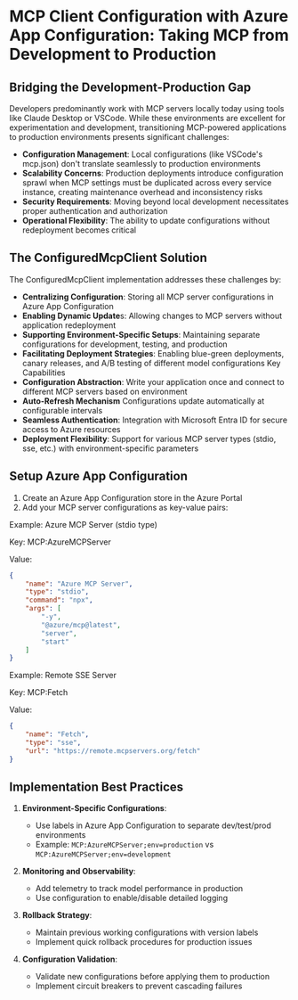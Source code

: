 # MCP Client Configuration with Azure App Configuration: Taking MCP from Development to Production

## Bridging the Development-Production Gap

Developers predominantly work with MCP servers locally today using tools like Claude Desktop or VSCode. While these environments are excellent for experimentation and development, transitioning MCP-powered applications to production environments presents significant challenges:

- **Configuration Management**: Local configurations (like VSCode's mcp.json) don't translate seamlessly to production environments
- **Scalability Concerns**: Production deployments introduce configuration sprawl when MCP settings must be duplicated across every service instance, creating maintenance overhead and inconsistency risks
- **Security Requirements**: Moving beyond local development necessitates proper authentication and authorization
- **Operational Flexibility**: The ability to update configurations without redeployment becomes critical

## The ConfiguredMcpClient Solution

The ConfiguredMcpClient implementation addresses these challenges by:

- **Centralizing Configuration**: Storing all MCP server configurations in Azure App Configuration
- **Enabling Dynamic Update**s: Allowing changes to MCP servers without application redeployment
- **Supporting Environment-Specific Setups**: Maintaining separate configurations for development, testing, and production
- **Facilitating Deployment Strategies**: Enabling blue-green deployments, canary releases, and A/B testing of different model configurations
Key Capabilities
- **Configuration Abstraction**: Write your application once and connect to different MCP servers based on environment
- **Auto-Refresh Mechanism** Configurations update automatically at configurable intervals
- **Seamless Authentication**: Integration with Microsoft Entra ID for secure access to Azure resources
- **Deployment Flexibility**: Support for various MCP server types (stdio, sse, etc.) with environment-specific parameters

## Setup Azure App Configuration

1. Create an Azure App Configuration store in the Azure Portal
2. Add your MCP server configurations as key-value pairs:

Example: Azure MCP Server (stdio type)

Key: MCP:AzureMCPServer

Value:

```json
{
    "name": "Azure MCP Server",
    "type": "stdio",
    "command": "npx",
    "args": [
        "-y",
        "@azure/mcp@latest",
        "server",
        "start"
    ]
}
```

Example: Remote SSE Server

Key: MCP:Fetch

Value:
```json
{
    "name": "Fetch",
    "type": "sse",
    "url": "https://remote.mcpservers.org/fetch"
}
```

## Implementation Best Practices

1. **Environment-Specific Configurations**:
   - Use labels in Azure App Configuration to separate dev/test/prod environments
   - Example: `MCP:AzureMCPServer;env=production` vs `MCP:AzureMCPServer;env=development`

2. **Monitoring and Observability**:
   - Add telemetry to track model performance in production
   - Use configuration to enable/disable detailed logging

3. **Rollback Strategy**:
   - Maintain previous working configurations with version labels
   - Implement quick rollback procedures for production issues

4. **Configuration Validation**:
   - Validate new configurations before applying them to production
   - Implement circuit breakers to prevent cascading failures